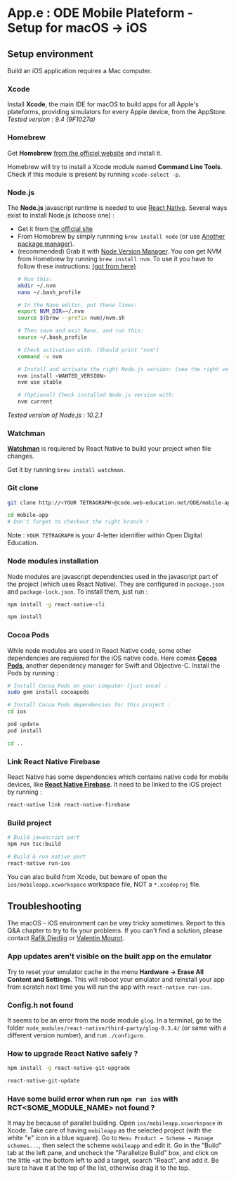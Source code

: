 # App.e : ODE Mobile Plateform - Setup for macOS → iOS

## Setup environment

Build an iOS application requires a Mac computer.

### Xcode

Install **Xcode**, the main IDE for macOS to build apps for all Apple's plateforms, providing simulators for every Apple device, from the AppStore. *Tested version : 9.4 (9F1027a)*

### Homebrew

Get **Homebrew** [from the officiel website](https://brew.sh/index_fr) and install it.

Homebrew will try to install a Xcode module named **Command Line Tools**. Check if this module is present by running `xcode-select -p`.

### Node.js

The **Node.js** javascript runtime is needed to use [React Native](https://facebook.github.io/react-native/). Several ways exist to install Node.js (choose one) :
- Get it from [the official site](https://nodejs.org/en/download/)
- From Homebrew by simply runnning `brew install node` (or use [Another package manager](https://nodejs.org/en/download/package-manager/#macos)).
- (recommended) Grab it with [Node Version Manager](https://github.com/creationix/nvm). You can get NVM from Homebrew by running `brew install nvm`. To use it you have to follow these instructions: [(got from here)](http://dev.topheman.com/install-nvm-with-homebrew-to-use-multiple-versions-of-node-and-iojs-easily/)
    ```bash
    # Run this:
    mkdir ~/.nvm
    nano ~/.bash_profile

    # In the Nano editor, put these lines:
    export NVM_DIR=~/.nvm
    source $(brew --prefix nvm)/nvm.sh

    # Then save and exit Nano, and run this:
    source ~/.bash_profile

    # Check activation with: (Should print "nvm")
    command -v nvm

    # Install and activate the right Node.js version: (see the right version to use below)
    nvm install <WANTED_VERSION>
    nvm use stable

    # (Optional) Check installed Node.js version with:
    nvm current
    ```

*Tested version of Node.js : 10.2.1*

### Watchman

**[Watchman](https://facebook.github.io/watchman/)** is requiered by React Native to build your project when file changes.

Get it by running `brew install watchman`.

### Git clone
```bash
git clone http://<YOUR TETRAGRAPH>@code.web-education.net/ODE/mobile-app.git

cd mobile-app
# Don't forget to checkout the right branch !
```
Note : `YOUR TETRAGRAPH` is your 4-letter identifier within Open Digital Education.

### Node modules installation
Node modules are javascript dependencies used in the javascript part of the project (which uses React Native). They are configured in `package.json` and `package-lock.json`. To install them, just run :
```bash
npm install -g react-native-cli

npm install
```

### Cocoa Pods
While node modules are used in React Native code, some other dependencies are requiered for the iOS native code. Here comes **[Cocoa Pods](https://cocoapods.org/)**, another dependency manager for Swift and Objective-C. Install the Pods by running :
```bash
# Install Cocoa Pods on your computer (just once) :
sudo gem install cocoapods

# Install Cocoa Pods dependencies for this project :
cd ios

pod update
pod install

cd ..
```

### Link React Native Firebase
React Native has some dependencies which contains native code for mobile devices, like **[React Native Firebase](https://github.com/invertase/react-native-firebase)**. It need to be linked to the iOS project by running :
```bash
react-native link react-native-firebase
```

### Build project
```bash
# Build javascript part
npm run tsc:build

# Build & run native part
react-native run-ios
```
You can also build from Xcode, but beware of open the `ios/mobileapp.xcworkspace` workspace file, NOT a `*.xcodeproj` file.

## Troubleshooting

The macOS - iOS environment can be vrey tricky sometimes. Report to this Q&A chapter to try to fix your problems.
If you can't find a solution, please contact [Rafik Djedjig](mailto:rafik.djedjig@opendigitaleducation.com) or [Valentin Mourot](mailto:valentin.mourot@opendigitaleducation.com).

### App updates aren't visible on the built app on the emulator

Try to reset your emulator cache in the menu **Hardware → Erase All Content and Settings**. This will reboot your emulator and reinstall your app from scratch next time you will run the app with `react-native run-ios`.

### Config.h not found
It seems to be an error from the node module `glog`.
In a terminal, go to the folder `node_modules/react-native/third-party/glog-0.3.4/` (or same with a different version number), and run `./configure`.

### How to upgrade React Native safely ?
```bash
npm install -g react-native-git-upgrade

react-native-git-update
```

### Have some build error when run `npm run ios` with RCT<SOME_MODULE_NAME> not found ?
It may be because of parallel building. Open `ios/mobileapp.xcworkspace` in Xcode.
Take care of having `mobileapp` as the selected project (with the white "e" icon in a blue square).
Go to `Menu Product → Scheme → Manage schemes...`, then select the scheme `mobileapp` and edit it.
Go in the "Build" tab at the left pane, and uncheck the "Parallelize Build" box, and click on the little `+`at the bottom left to add a target, search "React", and add it. Be sure to have it at the top of the list, otherwise drag it to the top.